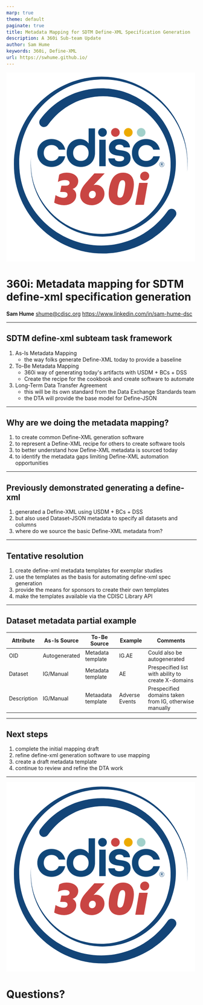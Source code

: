 ```yaml
---
marp: true
theme: default
paginate: true
title: Metadata Mapping for SDTM Define-XML Specification Generation
description: A 360i Sub-team Update
author: Sam Hume
keywords: 360i, Define-XML
url: https://swhume.github.io/ 
---
```

![bg right 80% CDISC 360i](https://raw.githubusercontent.com/swhume/swhume.github.io/master/assets/images/360i-logo.png)

# 360i: Metadata mapping for SDTM define-xml specification generation
**Sam Hume**
shume@cdisc.org
https://www.linkedin.com/in/sam-hume-dsc

<!--
I am speaking on behalf of the SDTM Define-XML Subteam about what we've been working on recently
-->
---

## SDTM define-xml subteam task framework
1. As-Is Metadata Mapping
    - the way folks generate Define-XML today to provide a baseline
2. To-Be Metadata Mapping
    - 360i way of generating today's artifacts with USDM + BCs + DSS
    - Create the recipe for the cookbook and create software to automate
3. Long-Term Data Transfer Agreement
    - this will be its own standard from the Data Exchange Standards team
    - the DTA will provide the base model for Define-JSON

---
## Why are we doing the metadata mapping?
1. to create common Define-XML generation software
2. to represent a Define-XML recipe for others to create software tools
3. to better understand how Define-XML metadata is sourced today
4. to identify the metadata gaps limiting Define-XML automation opportunities

---

## Previously demonstrated generating a define-xml
1. generated a Define-XML using USDM + BCs + DSS
2. but also used Dataset-JSON metadata to specify all datasets and columns
3. where do we source the basic Define-XML metadata from?

---
## Tentative resolution
1. create define-xml metadata templates for exemplar studies
2. use the templates as the basis for automating define-xml spec generation
3. provide the means for sponsors to create their own templates
4. make the templates available via the CDISC Library API

---
## Dataset metadata partial example

| **Attribute** | **As-Is Source** | **To-Be Source**   | **Example** | **Comments**                                           |
|---------------|------------------|--------------------|-------------|--------------------------------------------------------|
| OID           | Autogenerated	   | Metadata template  | IG.AE       | Could also be autogenerated                            |
| Dataset	     | IG/Manual	       | Metadata template  | AE          | Prespecified list with ability to create X-domains     |
| Description	| IG/Manual        | Metaadata template |Adverse Events | Prespecified domains taken from IG, otherwise manually |

---
## Next steps
1. complete the initial mapping draft
2. refine define-xml generation software to use mapping
3. create a draft metadata template
4. continue to review and refine the DTA work

---
![bg right 80% CDISC 360i](https://raw.githubusercontent.com/swhume/swhume.github.io/master/assets/images/360i-logo.png)

# Questions?
